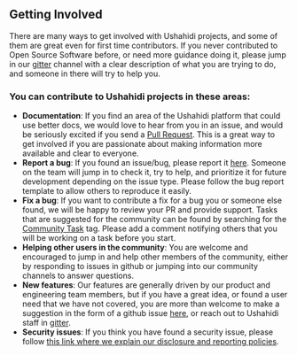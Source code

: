 ## Getting Involved
There are many ways to get involved with Ushahidi projects, and some of them are great even for first time contributors. If you never contributed to Open Source Software before, or need more guidance doing it, please jump in our [gitter](https://gitter.im/ushahidi/Community) channel with a clear description of what you are trying to do, and someone in there will try to help you.

### You can contribute to Ushahidi projects in these areas:

- **Documentation**: If you find an area of the Ushahidi platform that could use better docs, we would love to hear from you in an issue, and would be seriously excited if you send a [Pull Request](https://github.com/ushahidi/platform/compare). This is a great way to get involved if you are passionate about making information more available and clear to everyone.
- **Report a bug**: If you found an issue/bug, please report it [here](https://github.com/ushahidi/platform/issues). Someone on the team will jump in to check it, try to help, and prioritize it for future development depending on the issue type. Please follow the bug report template to allow others to reproduce it easily.
- **Fix a bug**: If you want to contribute a fix for a bug you or someone else found, we will be happy to review your PR and provide support. Tasks that are suggested for the community can be found by searching for the [Community Task](https://github.com/ushahidi/platform/labels/Community%20Task) tag. Please add a comment notifying others that you will be working on a task before you start.
- **Helping other users in the community**: You are welcome and encouraged to jump in and help other members of the community, either by responding to issues in github or jumping into our community channels to answer questions.
- **New features**: Our features are generally driven by our product and engineering team members, but if you have a great idea, or found a user need that we have not covered, you are more than welcome to make a suggestion in the form of a github issue [here](https://github.com/ushahidi/platform/issues), or reach out to Ushahidi staff in [gitter](https://gitter.im/ushahidi/Community).
- **Security issues**: If you think you have found a security issue, please follow
[this link where we explain our disclosure and reporting policies](https://www.ushahidi.com/security).
